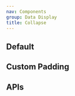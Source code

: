 ```yaml
---
nav: Components
group: Data Display
title: Collapse
---
```


## Default

<code src="./demos/index.tsx" nopadding></code>

## Custom Padding

<code src="./demos/Padding.tsx" center></code>

## APIs

<API></API>
